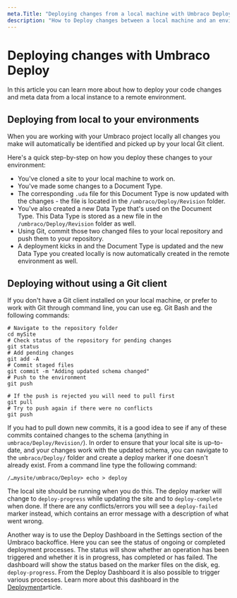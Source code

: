 ```yaml
---
meta.Title: "Deploying changes from a local machine with Umbraco Deploy"
description: "How to Deploy changes between a local machine and an environment in Umbraco Deploy using either a Git Gui or without"
---
```


# Deploying changes with Umbraco Deploy

In this article you can learn more about how to deploy your code changes and meta data from a local instance to a remote environment.

## Deploying from local to your environments

When you are working with your Umbraco project locally all changes you make will automatically be identified and picked up by your local Git client.

Here's a quick step-by-step on how you deploy these changes to your environment:

- You've cloned a site to your local machine to work on.
- You've made some changes to a Document Type.
- The corresponding `.uda` file for this Document Type is now updated with the changes - the file is located in the `/umbraco/Deploy/Revision` folder.
- You've also created a new Data Type that's used on the Document Type. This Data Type is stored as a new file in the `/umbraco/Deploy/Revision` folder as well.
- Using Git, commit those two changed files to your local repository and push them to your repository.
- A deployment kicks in and the Document Type is updated and the new Data Type you created locally is now automatically created in the remote environment as well.

## Deploying without using a Git client

If you don't have a Git client installed on your local machine, or prefer to work with Git through command line, you can use eg. Git Bash and the following commands:

```none
# Navigate to the repository folder
cd mySite
# Check status of the repository for pending changes
git status
# Add pending changes
git add -A
# Commit staged files
git commit -m "Adding updated schema changed"
# Push to the environment
git push

# If the push is rejected you will need to pull first
git pull
# Try to push again if there were no conflicts
git push
```

If you had to pull down new commits, it is a good idea to see if any of these commits contained changes to the schema (anything in `umbraco/Deploy/Revision/`). In order to ensure that your local site is up-to-date, and your changes work with the updated schema, you can navigate to the `umbraco/Deploy/` folder and create a deploy marker if one doesn't already exist. From a command line type the following command:

`/…mysite/umbraco/Deploy> echo > deploy`

The local site should be running when you do this. The deploy marker will change to `deploy-progress` while updating the site and to `deploy-complete` when done. If there are any conflicts/errors you will see a `deploy-failed` marker instead, which contains an error message with a description of what went wrong.

Another way is to use the Deploy Dashboard in the Settings section of the Umbraco backoffice. Here you can see the status of ongoing or completed deployment processes. The status will show whether an operation has been triggered and whether it is in progress, has completed or has failed. The dashboard will show the status based on the marker files on the disk, eg. `deploy-progress`. From the Deploy Dashboard it is also possible to trigger various processes. Learn more about this dashboard in the [Deployment](../README.md)article.
